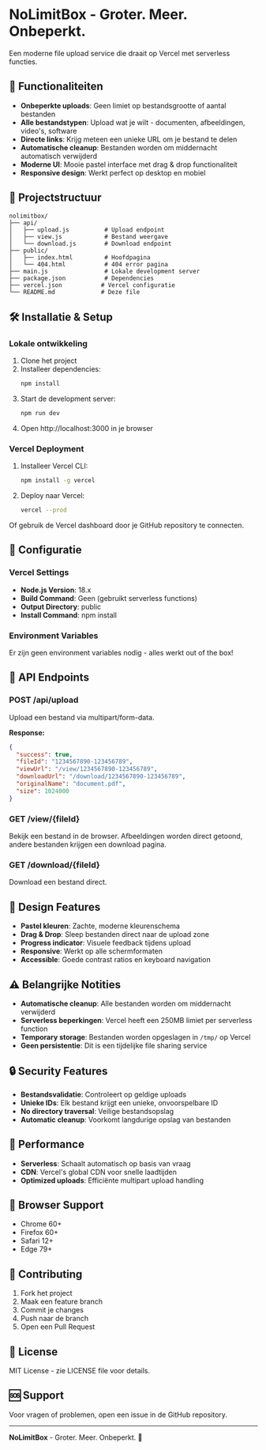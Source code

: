 # NoLimitBox - Groter. Meer. Onbeperkt.

Een moderne file upload service die draait op Vercel met serverless functies.

## 🚀 Functionaliteiten

- **Onbeperkte uploads**: Geen limiet op bestandsgrootte of aantal bestanden
- **Alle bestandstypen**: Upload wat je wilt - documenten, afbeeldingen, video's, software
- **Directe links**: Krijg meteen een unieke URL om je bestand te delen
- **Automatische cleanup**: Bestanden worden om middernacht automatisch verwijderd
- **Moderne UI**: Mooie pastel interface met drag & drop functionaliteit
- **Responsive design**: Werkt perfect op desktop en mobiel

## 📁 Projectstructuur

```
nolimitbox/
├── api/
│   ├── upload.js          # Upload endpoint
│   ├── view.js            # Bestand weergave
│   └── download.js        # Download endpoint
├── public/
│   ├── index.html         # Hoofdpagina
│   └── 404.html           # 404 error pagina
├── main.js                # Lokale development server
├── package.json           # Dependencies
├── vercel.json           # Vercel configuratie
└── README.md             # Deze file
```

## 🛠️ Installatie & Setup

### Lokale ontwikkeling

1. Clone het project
2. Installeer dependencies:
   ```bash
   npm install
   ```
3. Start de development server:
   ```bash
   npm run dev
   ```
4. Open http://localhost:3000 in je browser

### Vercel Deployment

1. Installeer Vercel CLI:
   ```bash
   npm install -g vercel
   ```

2. Deploy naar Vercel:
   ```bash
   vercel --prod
   ```

Of gebruik de Vercel dashboard door je GitHub repository te connecten.

## 🔧 Configuratie

### Vercel Settings

- **Node.js Version**: 18.x
- **Build Command**: Geen (gebruikt serverless functions)
- **Output Directory**: public
- **Install Command**: npm install

### Environment Variables

Er zijn geen environment variables nodig - alles werkt out of the box!

## 📝 API Endpoints

### POST /api/upload
Upload een bestand via multipart/form-data.

**Response:**
```json
{
  "success": true,
  "fileId": "1234567890-123456789",
  "viewUrl": "/view/1234567890-123456789",
  "downloadUrl": "/download/1234567890-123456789",
  "originalName": "document.pdf",
  "size": 1024000
}
```

### GET /view/{fileId}
Bekijk een bestand in de browser. Afbeeldingen worden direct getoond, andere bestanden krijgen een download pagina.

### GET /download/{fileId}
Download een bestand direct.

## 🎨 Design Features

- **Pastel kleuren**: Zachte, moderne kleurenschema
- **Drag & Drop**: Sleep bestanden direct naar de upload zone
- **Progress indicator**: Visuele feedback tijdens upload
- **Responsive**: Werkt op alle schermformaten
- **Accessible**: Goede contrast ratios en keyboard navigation

## ⚠️ Belangrijke Notities

- **Automatische cleanup**: Alle bestanden worden om middernacht verwijderd
- **Serverless beperkingen**: Vercel heeft een 250MB limiet per serverless function
- **Temporary storage**: Bestanden worden opgeslagen in `/tmp/` op Vercel
- **Geen persistentie**: Dit is een tijdelijke file sharing service

## 🔒 Security Features

- **Bestandsvalidatie**: Controleert op geldige uploads
- **Unieke IDs**: Elk bestand krijgt een unieke, onvoorspelbare ID
- **No directory traversal**: Veilige bestandsopslag
- **Automatic cleanup**: Voorkomt langdurige opslag van bestanden

## 🚀 Performance

- **Serverless**: Schaalt automatisch op basis van vraag
- **CDN**: Vercel's global CDN voor snelle laadtijden
- **Optimized uploads**: Efficiënte multipart upload handling

## 📱 Browser Support

- Chrome 60+
- Firefox 60+
- Safari 12+
- Edge 79+

## 🤝 Contributing

1. Fork het project
2. Maak een feature branch
3. Commit je changes
4. Push naar de branch
5. Open een Pull Request

## 📄 License

MIT License - zie LICENSE file voor details.

## 🆘 Support

Voor vragen of problemen, open een issue in de GitHub repository.

---

**NoLimitBox** - Groter. Meer. Onbeperkt. 🚀